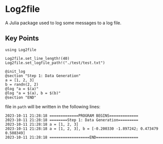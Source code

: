 # Log2file
A Julia package used to log some messages to a log file.

## Key Points
```
using Log2file

Log2file.set_line_length!(40)
Log2file.set_logfile_path!("./test/test.txt")

@init_log
@section "Step 1: Data Generation"
a = [1, 2, 3]
b = randn(2, 2)
@log "a = $(a)"
@log "a = $(a), b = $(b)"
@section "END"
```
file in `path` will be written in the following lines:
```
2023-10-11 21:28:18 =============PROGRAM BEGINS=============
2023-10-11 21:28:18 ========Step 1: Data Generation=========
2023-10-11 21:28:18 a = [1, 2, 3] 
2023-10-11 21:28:18 a = [1, 2, 3], b = [-0.200330 -1.897242; 0.473479 0.508349] 
2023-10-11 21:28:18 ==================END===================
```
